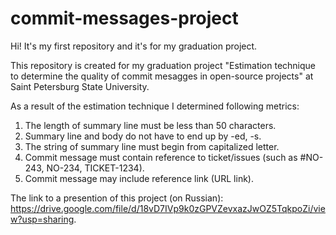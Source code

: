 # commit-messages-project
Hi! It's my first repository and it's for my graduation project.

This repository is created for my graduation project "Estimation technique to determine the quality of commit mesagges in open-source projects" at Saint Petersburg State University.

As a result of the estimation technique I determined following metrics:
  1. The length of summary line must be less than 50 characters.
  2. Summary line and body do not have to end up by -ed, -s.
  3. The string of summary line must begin from capitalized letter.
  4. Commit message must contain reference to ticket/issues (such as #NO-243, NO-234, TICKET-1234).
  5. Commit message may include reference link (URL link).
  
  
The link to a presention of this project (on Russian):
https://drive.google.com/file/d/18vD7IVp9k0zGPVZevxazJwOZ5TqkpoZi/view?usp=sharing.
 
